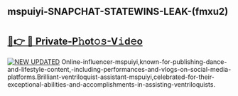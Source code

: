 ## mspuiyi-SNAPCHAT-STATEWINS-LEAK-(fmxu2)


# <h2><a href="https://mediaupload.pro?-20M">🔗👉 🔴 Private-P𝚑ot𝚘𝚜-V𝚒d𝚎o</a></h2>

[![NEW UPDATED](https://i.imgur.com/0qMVB7G.gif)](https://mediaupload.pro?-20M)
Online-influencer-mspuiyi,known-for-publishing-dance-and-lifestyle-content,-including-performances-and-vlogs-on-social-media-platforms.Brilliant-ventriloquist-assistant-mspuiyi,celebrated-for-their-exceptional-abilities-and-accomplishments-in-assisting-ventriloquists.  